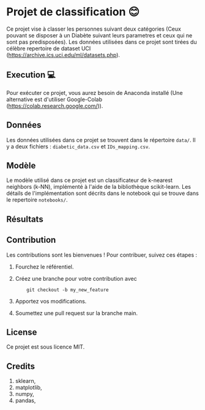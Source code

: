 # Projet de classification 😊

Ce projet vise à classer les personnes suivant deux catégories (Ceux pouvant se disposer à un Diabète suivant leurs parametres et ceux qui ne sont pas predisposées). Les données utilisées dans ce projet sont tirées du célèbre repertoire de dataset UCI (https://archive.ics.uci.edu/ml/datasets.php).

## Execution 💻

Pour exécuter ce projet, vous aurez besoin de Anaconda installé (Une alternative est d'utiliser Google-Colab (https://colab.research.google.com/)).

## Données

Les données utilisées dans ce projet se trouvent dans le répertoire `data/`. Il y a deux fichiers : `diabetic_data.csv` et `IDs_mapping.csv`.

## Modèle

Le modèle utilisé dans ce projet est un classificateur de k-nearest neighbors (k-NN), implémenté à l'aide de la bibliothèque scikit-learn. Les détails de l'implémentation sont décrits dans le notebook qui se trouve dans le repertoire `notebooks/`.

## Résultats

## Contribution

Les contributions sont les bienvenues ! Pour contribuer, suivez ces étapes :

1. Fourchez le référentiel.
2. Créez une branche pour votre contribution avec

   ```
       git checkout -b my_new_feature
   ```

3. Apportez vos modifications.
4. Soumettez une pull request sur la branche main.

## License

Ce projet est sous licence MIT.

## Credits

1. sklearn,
2. matplotlib,
3. numpy,
4. pandas,
